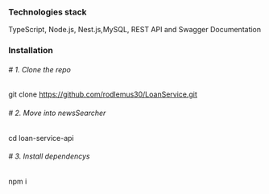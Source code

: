 ### Technologies stack
TypeScript, Node.js, Nest.js,MySQL, REST API and Swagger Documentation

### Installation
###### # 1. Clone the repo
 git clone https://github.com/rodlemus30/LoanService.git

###### # 2. Move into newsSearcher
cd loan-service-api

###### # 3. Install dependencys
npm i
